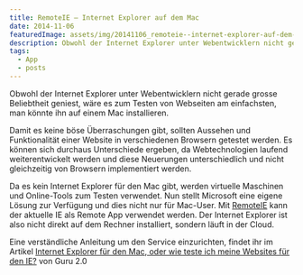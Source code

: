 ```yaml
---
title: RemoteIE – Internet Explorer auf dem Mac
date: 2014-11-06
featuredImage: assets/img/20141106_remoteie--internet-explorer-auf-dem-mac_0.jpg
description: Obwohl der Internet Explorer unter Webentwicklern nicht gerade grosse Beliebtheit geniest, wäre es zum Testen von Webseiten am einfachsten, man könnte ihn auf einem Mac installieren.
tags:
  - App
  - posts
---
```

Obwohl der Internet Explorer unter Webentwicklern nicht gerade grosse Beliebtheit geniest, wäre es zum Testen von Webseiten am einfachsten, man könnte ihn auf einem Mac installieren.

Damit es keine böse Überraschungen gibt, sollten Aussehen und Funktionalität einer Website in verschiedenen Browsern getestet werden. Es können sich durchaus Unterschiede ergeben, da Webtechnologien laufend weiterentwickelt werden und diese Neuerungen unterschiedlich und nicht gleichzeitig von Browsern implementiert werden.

Da es kein Internet Explorer für den Mac gibt, werden virtuelle Maschinen und Online-Tools zum Testen verwendet. Nun stellt Microsoft eine eigene Lösung zur Verfügung und dies nicht nur für Mac-User. Mit [RemoteIE](https://remote.modern.ie/) kann der aktuelle IE als Remote App verwendet werden. Der Internet Explorer ist also nicht direkt auf dem Rechner installiert, sondern läuft in der Cloud.

Eine verständliche Anleitung um den Service einzurichten, findet ihr im Artikel [Internet Explorer für den Mac, oder wie teste ich meine Websites für den IE?](http://www.guru-20.info/2014/11/03/internet-explorer-fuer-den-mac-oder-wie-teste-ich-meine-websites-fuer-den-ie/) von Guru 2.0


